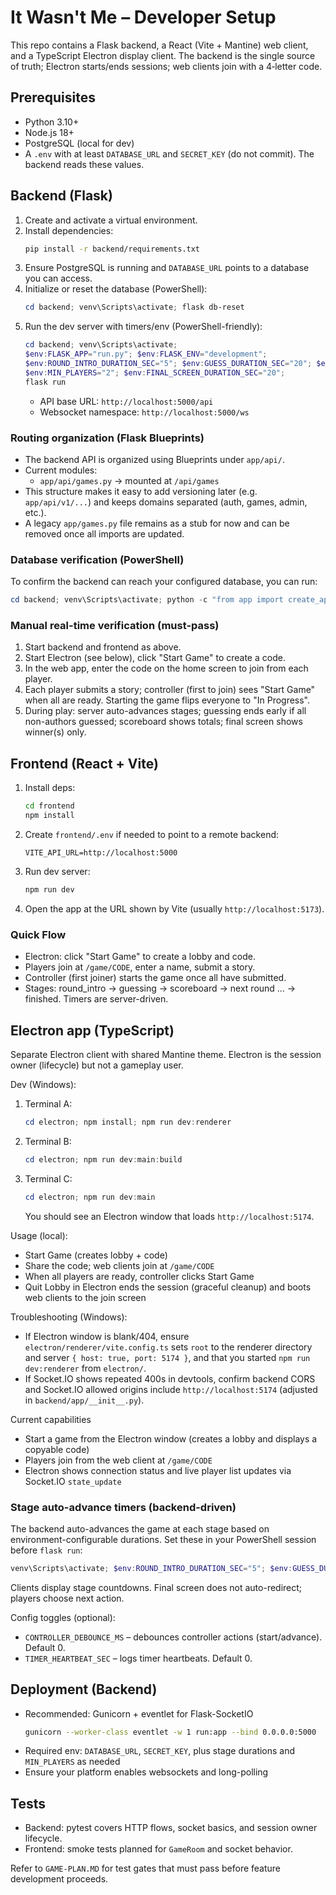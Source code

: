 # It Wasn't Me – Developer Setup

This repo contains a Flask backend, a React (Vite + Mantine) web client, and a TypeScript Electron display client. The backend is the single source of truth; Electron starts/ends sessions; web clients join with a 4‑letter code.

## Prerequisites

- Python 3.10+
- Node.js 18+
- PostgreSQL (local for dev)
- A `.env` with at least `DATABASE_URL` and `SECRET_KEY` (do not commit). The backend reads these values.

## Backend (Flask)

1. Create and activate a virtual environment.
2. Install dependencies:
   ```bash
   pip install -r backend/requirements.txt
   ```
3. Ensure PostgreSQL is running and `DATABASE_URL` points to a database you can access.
4. Initialize or reset the database (PowerShell):
   ```powershell
   cd backend; venv\Scripts\activate; flask db-reset
   ```
5. Run the dev server with timers/env (PowerShell-friendly):
   ```powershell
   cd backend; venv\Scripts\activate;
   $env:FLASK_APP="run.py"; $env:FLASK_ENV="development";
   $env:ROUND_INTRO_DURATION_SEC="5"; $env:GUESS_DURATION_SEC="20"; $env:SCOREBOARD_DURATION_SEC="6";
   $env:MIN_PLAYERS="2"; $env:FINAL_SCREEN_DURATION_SEC="20";
   flask run
   ```
   - API base URL: `http://localhost:5000/api`
   - Websocket namespace: `http://localhost:5000/ws`

### Routing organization (Flask Blueprints)

- The backend API is organized using Blueprints under `app/api/`.
- Current modules:
  - `app/api/games.py` → mounted at `/api/games`
- This structure makes it easy to add versioning later (e.g. `app/api/v1/...`) and keeps domains separated (auth, games, admin, etc.).
- A legacy `app/games.py` file remains as a stub for now and can be removed once all imports are updated.

### Database verification (PowerShell)

To confirm the backend can reach your configured database, you can run:

```powershell
cd backend; venv\Scripts\activate; python -c "from app import create_app, db; a=create_app(); ctx=a.app_context(); ctx.push(); print('DB URL:', db.engine.url); c=db.engine.connect(); c.close(); print('DB CONNECTED')"
```

### Manual real-time verification (must-pass)

1. Start backend and frontend as above.
2. Start Electron (see below), click "Start Game" to create a code.
3. In the web app, enter the code on the home screen to join from each player.
4. Each player submits a story; controller (first to join) sees "Start Game" when all are ready. Starting the game flips everyone to "In Progress".
5. During play: server auto-advances stages; guessing ends early if all non-authors guessed; scoreboard shows totals; final screen shows winner(s) only.

## Frontend (React + Vite)

1. Install deps:
   ```bash
   cd frontend
   npm install
   ```
2. Create `frontend/.env` if needed to point to a remote backend:
   ```
   VITE_API_URL=http://localhost:5000
   ```
3. Run dev server:
   ```powershell
   npm run dev
   ```
4. Open the app at the URL shown by Vite (usually `http://localhost:5173`).

### Quick Flow

- Electron: click "Start Game" to create a lobby and code.
- Players join at `/game/CODE`, enter a name, submit a story.
- Controller (first joiner) starts the game once all have submitted.
- Stages: round_intro → guessing → scoreboard → next round … → finished. Timers are server-driven.

## Electron app (TypeScript)

Separate Electron client with shared Mantine theme. Electron is the session owner (lifecycle) but not a gameplay user.

Dev (Windows):

1. Terminal A:
   ```powershell
   cd electron; npm install; npm run dev:renderer
   ```
2. Terminal B:
   ```powershell
   cd electron; npm run dev:main:build
   ```
3. Terminal C:
   ```powershell
   cd electron; npm run dev:main
   ```
   You should see an Electron window that loads `http://localhost:5174`.

Usage (local):

- Start Game (creates lobby + code)
- Share the code; web clients join at `/game/CODE`
- When all players are ready, controller clicks Start Game
- Quit Lobby in Electron ends the session (graceful cleanup) and boots web clients to the join screen

Troubleshooting (Windows):

- If Electron window is blank/404, ensure `electron/renderer/vite.config.ts` sets `root` to the renderer directory and server `{ host: true, port: 5174 }`, and that you started `npm run dev:renderer` from `electron/`.
- If Socket.IO shows repeated 400s in devtools, confirm backend CORS and Socket.IO allowed origins include `http://localhost:5174` (adjusted in `backend/app/__init__.py`).

Current capabilities

- Start a game from the Electron window (creates a lobby and displays a copyable code)
- Players join from the web client at `/game/CODE`
- Electron shows connection status and live player list updates via Socket.IO `state_update`

### Stage auto-advance timers (backend-driven)

The backend auto-advances the game at each stage based on environment-configurable durations. Set these in your PowerShell session before `flask run`:

```powershell
venv\Scripts\activate; $env:ROUND_INTRO_DURATION_SEC="5"; $env:GUESS_DURATION_SEC="20"; $env:SCOREBOARD_DURATION_SEC="6"; flask run
```

Clients display stage countdowns. Final screen does not auto-redirect; players choose next action.

Config toggles (optional):

- `CONTROLLER_DEBOUNCE_MS` – debounces controller actions (start/advance). Default 0.
- `TIMER_HEARTBEAT_SEC` – logs timer heartbeats. Default 0.

## Deployment (Backend)

- Recommended: Gunicorn + eventlet for Flask-SocketIO
  ```bash
  gunicorn --worker-class eventlet -w 1 run:app --bind 0.0.0.0:5000
  ```
- Required env: `DATABASE_URL`, `SECRET_KEY`, plus stage durations and `MIN_PLAYERS` as needed
- Ensure your platform enables websockets and long-polling

## Tests

- Backend: pytest covers HTTP flows, socket basics, and session owner lifecycle.
- Frontend: smoke tests planned for `GameRoom` and socket behavior.

Refer to `GAME-PLAN.MD` for test gates that must pass before feature development proceeds.
